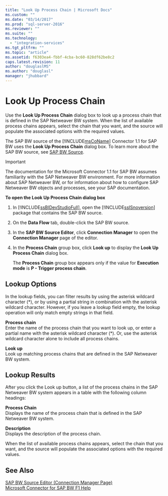 ```yaml
---
title: "Look Up Process Chain | Microsoft Docs"
ms.custom: ""
ms.date: "03/14/2017"
ms.prod: "sql-server-2016"
ms.reviewer: ""
ms.suite: ""
ms.technology: 
  - "integration-services"
ms.tgt_pltfrm: ""
ms.topic: "article"
ms.assetid: f6303ea4-fbbf-4cba-bc60-828df62be8c2
caps.latest.revision: 11
author: "douglaslMS"
ms.author: "douglasl"
manager: "jhubbard"
---
```

# Look Up Process Chain
  Use the **Look Up Process Chain** dialog box to look up a process chain that is defined in the SAP Netweaver BW system. When the list of available process chains appears, select the chain that you want, and the source will populate the associated options with the required values.  
  
 The SAP BW source of the [!INCLUDE[msCoName](../../includes/msconame-md.md)] Connector 1.1 for SAP BW uses the **Look Up Process Chain** dialog box. To learn more about the SAP BW source, see [SAP BW Source](../../integration-services/data-flow/sap-bw-source.md).  
  
> [!IMPORTANT]  
>  The documentation for the Microsoft Connector 1.1 for SAP BW assumes familiarity with the SAP Netweaver BW environment. For more information about SAP Netweaver BW, or for information about how to configure SAP Netweaver BW objects and processes, see your SAP documentation.  
  
 **To open the Look Up Process Chain dialog box**  
  
1.  In [!INCLUDE[ssBIDevStudioFull](../../includes/ssbidevstudiofull-md.md)], open the [!INCLUDE[ssISnoversion](../../includes/ssisnoversion-md.md)] package that contains the SAP BW source.  
  
2.  On the **Data Flow** tab, double-click the SAP BW source.  
  
3.  In the **SAP BW Source Editor**, click **Connection Manager** to open the **Connection Manager** page of the editor.  
  
4.  In the **Process Chain** group box, click **Look up** to display the **Look Up Process Chain** dialog box.  
  
     The **Process Chain** group box appears only if the value for **Execution mode** is **P - Trigger process chain**.  
  
## Lookup Options  
 In the lookup fields, you can filter results by using the asterisk wildcard character (*), or by using a partial string in combination with the asterisk wildcard character. However, if you leave a lookup field empty, the lookup operation will only match empty strings in that field.  
  
 **Process chain**  
 Enter the name of the process chain that you want to look up, or enter a partial name with the asterisk wildcard character (*). Or, use the asterisk wildcard character alone to include all process chains.  
  
 **Look up**  
 Look up matching process chains that are defined in the SAP Netweaver BW system.  
  
## Lookup Results  
 After you click the Look up button, a list of the process chains in the SAP Netweaver BW system appears in a table with the following column headings:  
  
 **Process Chain**  
 Displays the name of the process chain that is defined in the SAP Netweaver BW system.  
  
 **Description**  
 Displays the description of the process chain.  
  
 When the list of available process chains appears, select the chain that you want, and the source will populate the associated options with the required values.  
  
## See Also  
 [SAP BW Source Editor &#40;Connection Manager Page&#41;](../../integration-services/data-flow/sap-bw-source-editor-connection-manager-page.md)   
 [Microsoft Connector for SAP BW F1 Help](../../integration-services/microsoft-connector-for-sap-bw-f1-help.md)  
  
  
